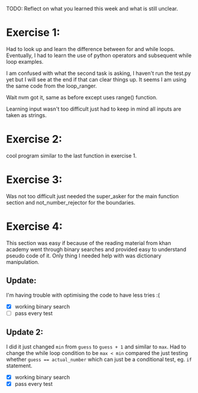 TODO: Reflect on what you learned this week and what is still unclear.

# Exercise 1: 
Had to look up and learn the difference between for and while loops. Eventually, I had to learn the use of python operators and subsequent while loop examples.

I am confused with what the second task is asking, I haven't run the test.py yet but I will see at the end if that can clear things up. It seems I am using the same code from the loop_ranger.

Wait nvm got it, same as before except uses range() function.

Learning input wasn't too difficult just had to keep in mind all inputs are taken as strings.

# Exercise 2: 
cool program similar to the last function in exercise 1. 

# Exercise 3:
Was not too difficult just needed the super_asker for the main function section and not_number_rejector for the boundaries.

# Exercise 4:
This section was easy if because of the reading material from khan academy went through binary searches and provided easy to understand pseudo code of it. Only thing I needed help with was dictionary manipulation.

## Update:
I'm having trouble with optimising the code to have less tries :( 

- [x] working binary search
- [ ] pass every test

## Update 2:
I did it just changed `min` from `guess` to `guess + 1` and similar to `max`.
Had to change the while loop condition to be `max < min` compared the just testing whether `guess == actual_number` which can just be a conditional test, eg. `if` statement.

- [x] working binary search
- [x] pass every test